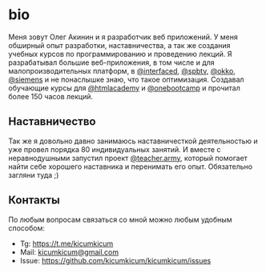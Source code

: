 # bio

Меня зовут Олег Акинин и я разработчик веб приложений. У меня обширный опыт разработки, наставничества, а так же создания учебных курсов по программированию и проведению лекций. Я разрабатывал большие веб-приложения, в том числе и для малопроизводительных платформ, в [@interfaced](https://interfaced.tv), [@spbtv](https://ru.spbtv.com), [@okko](https://okko.tv), [@siemens](https://siemens.com) и не понаслышке знаю, что такое оптимизация. Создавал обучающие курсы для [@htmlacademy](https://htmlacademy.ru) и [@onebootcamp](https://m.facebook.com/onebootcamp/) и прочитал более 150 часов лекций.

## Наставничество

Так же я довольно давно занимаюсь наставничесткой деятельностью и уже провел порядка 80 индивидуальных занятий. И вместе с неравнодушными запустил проект [@teacher.army](https://teacher.army), который помогает найти себе хорошего наставника и перенимать его опыт. Обязательно загляни туда ;)

## Контакты

По любым вопросам связаться со мной можно любым удобным способом:

- Tg: https://t.me/kicumkicum
- Mail: kicumkicum@gmail.com
- Issue: https://github.com/kicumkicum/kicumkicum/issues
